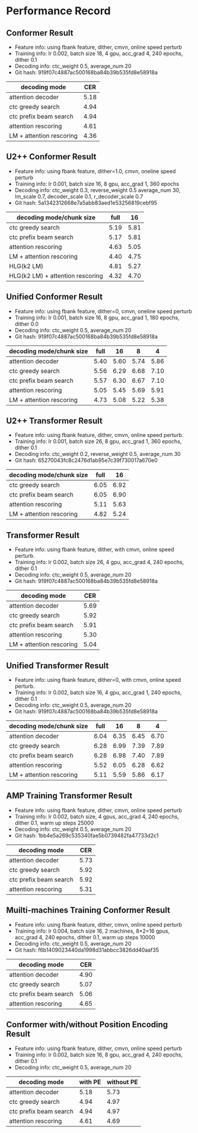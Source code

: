 # Performance Record

## Conformer Result

* Feature info: using fbank feature, dither, cmvn, online speed perturb
* Training info: lr 0.002, batch size 18, 4 gpu, acc_grad 4, 240 epochs, dither 0.1
* Decoding info: ctc_weight 0.5, average_num 20
* Git hash: 919f07c4887ac500168ba84b39b535fd8e58918a

| decoding mode             | CER   |
|---------------------------|-------|
| attention decoder         | 5.18  |
| ctc greedy search         | 4.94  |
| ctc prefix beam search    | 4.94  |
| attention rescoring       | 4.61  |
| LM + attention rescoring  | 4.36  |

## U2++ Conformer Result

* Feature info: using fbank feature, dither=1.0, cmvn, oneline speed perturb
* Training info: lr 0.001, batch size 16, 8 gpu, acc_grad 1, 360 epochs
* Decoding info: ctc_weight 0.3, reverse_weight 0.5  average_num 30, lm_scale 0.7, decoder_scale 0.1, r_decoder_scale 0.7
* Git hash: 5a1342312668e7a5abb83aed1e53256819cebf95

| decoding mode/chunk size  | full  | 16    |
|---------------------------|-------|-------|
| ctc greedy search         | 5.19  | 5.81  |
| ctc prefix beam search    | 5.17  | 5.81  |
| attention rescoring       | 4.63  | 5.05  |
| LM + attention rescoring  | 4.40  | 4.75  |
| HLG(k2 LM)                | 4.81  | 5.27  |
| HLG(k2 LM)  + attention rescoring | 4.32  | 4.70  |

## Unified Conformer Result

* Feature info: using fbank feature, dither=0, cmvn, oneline speed perturb
* Training info: lr 0.001, batch size 16, 8 gpu, acc_grad 1, 180 epochs, dither 0.0
* Decoding info: ctc_weight 0.5, average_num 20
* Git hash: 919f07c4887ac500168ba84b39b535fd8e58918a

| decoding mode/chunk size  | full  | 16    | 8     | 4     |
|---------------------------|-------|-------|-------|-------|
| attention decoder         | 5.40  | 5.60  | 5.74  | 5.86  |
| ctc greedy search         | 5.56  | 6.29  | 6.68  | 7.10  |
| ctc prefix beam search    | 5.57  | 6.30  | 6.67  | 7.10  |
| attention rescoring       | 5.05  | 5.45  | 5.69  | 5.91  |
| LM + attention rescoring  | 4.73  | 5.08  | 5.22  | 5.38  |

## U2++ Transformer Result

* Feature info: using fbank feature, dither, cmvn, online speed perturb.
* Training info: lr 0.001, batch size 26, 8 gpu, acc_grad 1, 360 epochs, dither 0.1
* Decoding info: ctc_weight 0.2, reverse_weight 0.5, average_num 30
* Git hash: 65270043fc8c2476d1ab95e7c39f730017a670e0

| decoding mode/chunk size  | full  | 16    |
|---------------------------|-------|-------|
| ctc greedy search         | 6.05  | 6.92  |
| ctc prefix beam search    | 6.05  | 6.90  |
| attention rescoring       | 5.11  | 5.63  |
| LM + attention rescoring  | 4.82  | 5.24  |

## Transformer Result

* Feature info: using fbank feature, dither, with cmvn, online speed perturb.
* Training info: lr 0.002, batch size 26, 4 gpu, acc_grad 4, 240 epochs, dither 0.1
* Decoding info: ctc_weight 0.5, average_num 20
* Git hash: 919f07c4887ac500168ba84b39b535fd8e58918a

| decoding mode             | CER   |
|---------------------------|-------|
| attention decoder         | 5.69  |
| ctc greedy search         | 5.92  |
| ctc prefix beam search    | 5.91  |
| attention rescoring       | 5.30  |
| LM + attention rescoring  | 5.04  |

## Unified Transformer Result

* Feature info: using fbank feature, dither=0, with cmvn, online speed perturb.
* Training info: lr 0.002, batch size 16, 4 gpu, acc_grad 1, 240 epochs, dither 0.1
* Decoding info: ctc_weight 0.5, average_num 20
* Git hash: 919f07c4887ac500168ba84b39b535fd8e58918a

| decoding mode/chunk size  | full  | 16    | 8     | 4     |
|---------------------------|-------|-------|-------|-------|
| attention decoder         | 6.04  | 6.35  | 6.45  | 6.70  |
| ctc greedy search         | 6.28  | 6.99  | 7.39  | 7.89  |
| ctc prefix beam search    | 6.28  | 6.98  | 7.40  | 7.89  |
| attention rescoring       | 5.52  | 6.05  | 6.28  | 6.62  |
| LM + attention rescoring  | 5.11  | 5.59  | 5.86  | 6.17  |

## AMP Training Transformer Result

* Feature info: using fbank feature, dither, cmvn, online speed perturb
* Training info: lr 0.002, batch size, 4 gpus, acc_grad 4, 240 epochs, dither 0.1, warm up steps 25000
* Decoding info: ctc_weight 0.5, average_num 20
* Git hash: 1bb4e5a269c535340fae5b0739482fa47733d2c1

| decoding mode          | CER  |
|------------------------|------|
| attention decoder      | 5.73 |
| ctc greedy search      | 5.92 |
| ctc prefix beam search | 5.92 |
| attention rescoring    | 5.31 |


## Muilti-machines Training Conformer Result

* Feature info: using fbank feature, dither, cmvn, online speed perturb
* Training info: lr 0.004, batch size 16, 2 machines, 8\*2=16 gpus, acc_grad 4, 240 epochs, dither 0.1, warm up steps 10000
* Decoding info: ctc_weight 0.5, average_num 20
* Git hash: f6b1409023440da1998d31abbcc3826dd40aaf35

| decoding mode          | CER  |
|------------------------|------|
| attention decoder      | 4.90 |
| ctc greedy search      | 5.07 |
| ctc prefix beam search | 5.06 |
| attention rescoring    | 4.65 |


## Conformer with/without Position Encoding Result

* Feature info: using fbank feature, dither, cmvn, online speed perturb
* Training info: lr 0.002, batch size 16, 8 gpu, acc_grad 4, 240 epochs, dither 0.1
* Decoding info: ctc_weight 0.5, average_num 20

| decoding mode          | with PE | without PE |
|------------------------|---------|------------|
| attention decoder      | 5.18    | 5.73       |
| ctc greedy search      | 4.94    | 4.97       |
| ctc prefix beam search | 4.94    | 4.97       |
| attention rescoring    | 4.61    | 4.69       |

